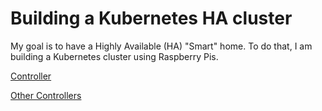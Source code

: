 # Building a Kubernetes HA cluster

My goal is to have a Highly Available (HA) "Smart" home.
To do that, I am building a Kubernetes cluster using Raspberry Pis.

[Controller](K3s/First-Control.md)

[Other Controllers](K3s/OtherControl.md)

